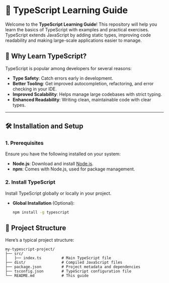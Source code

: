 # 📘 TypeScript Learning Guide

Welcome to the **TypeScript Learning Guide**! This repository will help you learn the basics of TypeScript with examples and practical exercises. TypeScript extends JavaScript by adding static types, improving code readability and making large-scale applications easier to manage.

## 🌟 Why Learn TypeScript?

TypeScript is popular among developers for several reasons:

- **Type Safety**: Catch errors early in development.
- **Better Tooling**: Get improved autocompletion, refactoring, and error checking in your IDE.
- **Improved Scalability**: Helps manage large codebases with strict typing.
- **Enhanced Readability**: Writing clean, maintainable code with clear types.

---

## 🛠️ Installation and Setup

### 1. Prerequisites

Ensure you have the following installed on your system:

- **Node.js**: Download and install [Node.js](https://nodejs.org/).
- **npm**: Comes with Node.js, used for package management.

### 2. Install TypeScript

Install TypeScript globally or locally in your project.

- **Global Installation** (Optional):
  ```bash
  npm install -g typescript

## 📂 Project Structure
Here’s a typical project structure:

    my-typescript-project/
    ├── src/
    │   ├── index.ts         # Main TypeScript file
    ├── dist/                # Compiled JavaScript files
    ├── package.json         # Project metadata and dependencies
    ├── tsconfig.json        # TypeScript configuration file
    └── README.md            # This guide
